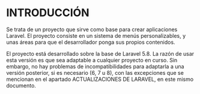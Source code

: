 # INTRODUCCIÓN

Se trata de un proyecto que sirve como base para crear aplicaciones
Laravel. El proyecto consiste en un sistema de menús personalizables, y
unas áreas para que el desarrollador ponga sus propios contenidos.

El proyecto está desarrollado sobre la base de Laravel 5.8. La razón de
usar esta versión es que sea adaptable a cualquier proyecto en curso.
Sin embargo, no hay problemas de incompatibilidades para adaptarla a una
versión posterior, si es necesario (6, 7 u 8), con las excepciones que
se mencionan en el apartado ACTUALIZACIONES DE LARAVEL, en este mismo
documento.
